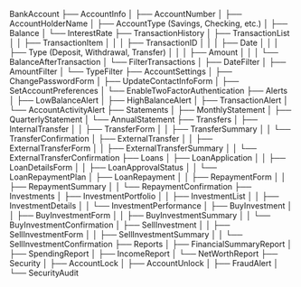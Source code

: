 BankAccount
 ├── AccountInfo
 │   ├── AccountNumber
 │   ├── AccountHolderName
 │   ├── AccountType (Savings, Checking, etc.)
 │   ├── Balance
 │   └── InterestRate
 ├── TransactionHistory
 │   ├── TransactionList
 │   │   ├── TransactionItem
 │   │   │   ├── TransactionID
 │   │   │   ├── Date
 │   │   │   ├── Type (Deposit, Withdrawal, Transfer)
 │   │   │   ├── Amount
 │   │   │   └── BalanceAfterTransaction
 │   └── FilterTransactions
 │       ├── DateFilter
 │       ├── AmountFilter
 │       └── TypeFilter
 ├── AccountSettings
 │   ├── ChangePasswordForm
 │   ├── UpdateContactInfoForm
 │   ├── SetAccountPreferences
 │   └── EnableTwoFactorAuthentication
 ├── Alerts
 │   ├── LowBalanceAlert
 │   ├── HighBalanceAlert
 │   ├── TransactionAlert
 │   └── AccountActivityAlert
 ├── Statements
 │   ├── MonthlyStatement
 │   ├── QuarterlyStatement
 │   └── AnnualStatement
 ├── Transfers
 │   ├── InternalTransfer
 │   │   ├── TransferForm
 │   │   ├── TransferSummary
 │   │   └── TransferConfirmation
 │   ├── ExternalTransfer
 │   │   ├── ExternalTransferForm
 │   │   ├── ExternalTransferSummary
 │   │   └── ExternalTransferConfirmation
 ├── Loans
 │   ├── LoanApplication
 │   │   ├── LoanDetailsForm
 │   │   ├── LoanApprovalStatus
 │   │   └── LoanRepaymentPlan
 │   ├── LoanRepayment
 │   │   ├── RepaymentForm
 │   │   ├── RepaymentSummary
 │   │   └── RepaymentConfirmation
 ├── Investments
 │   ├── InvestmentPortfolio
 │   │   ├── InvestmentList
 │   │   ├── InvestmentDetails
 │   │   └── InvestmentPerformance
 │   ├── BuyInvestment
 │   │   ├── BuyInvestmentForm
 │   │   ├── BuyInvestmentSummary
 │   │   └── BuyInvestmentConfirmation
 │   ├── SellInvestment
 │   │   ├── SellInvestmentForm
 │   │   ├── SellInvestmentSummary
 │   │   └── SellInvestmentConfirmation
 ├── Reports
 │   ├── FinancialSummaryReport
 │   ├── SpendingReport
 │   ├── IncomeReport
 │   └── NetWorthReport
 ├── Security
 │   ├── AccountLock
 │   ├── AccountUnlock
 │   ├── FraudAlert
 │   └── SecurityAudit
